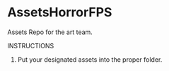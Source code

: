 # AssetsHorrorFPS
Assets Repo for the art team.


INSTRUCTIONS
1. Put your designated assets into the proper folder.
